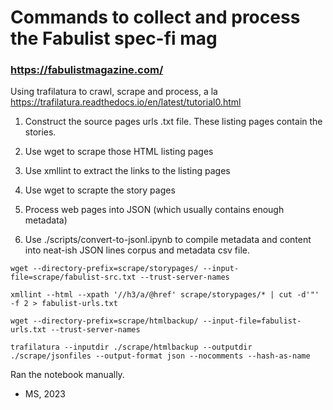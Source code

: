 # Commands to collect and process the Fabulist spec-fi mag
### https://fabulistmagazine.com/

Using trafilatura to crawl, scrape and process, a la https://trafilatura.readthedocs.io/en/latest/tutorial0.html


1. Construct the source pages urls .txt file. These listing pages contain the stories.
2. Use wget to scrape those HTML listing pages
3. Use xmllint to extract the links to the listing pages
4. Use wget to scrapte the story pages
5. Process web pages into JSON (which usually contains enough metadata)


6. Use ./scripts/convert-to-jsonl.ipynb to compile metadata and content into neat-ish JSON lines corpus and metadata csv file.


```
wget --directory-prefix=scrape/storypages/ --input-file=scrape/fabulist-src.txt --trust-server-names

xmllint --html --xpath '//h3/a/@href' scrape/storypages/* | cut -d'"' -f 2 > fabulist-urls.txt

wget --directory-prefix=scrape/htmlbackup/ --input-file=fabulist-urls.txt --trust-server-names

trafilatura --inputdir ./scrape/htmlbackup --outputdir ./scrape/jsonfiles --output-format json --nocomments --hash-as-name
```

Ran the notebook manually.

- MS, 2023